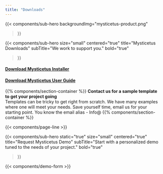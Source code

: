 ```yaml
---
title: "Downloads"
---
```


{{< components/sub-hero
	backgroundImg="mysticetus-product.png"
>}}

{{< components/sub-hero
	size="small"
	centered="true"
	title="Mysticetus Downloads"
	subTitle="We work to support you."
	bold="true"
>}}

#### [Download Mysticetus Installer](https://github.com/Entiat/mysticetusrelease/releases)

#### [Download Mysticetus User Guide](https://github.com/Entiat/mysticetusdownload/raw/master/Mysticetus%20System%20Users%20Guide%20V2.pdf)

{{% components/section-container %}}
**Contact us for a sample template to get your project going**  
Templates can be tricky to get right from scratch. We have many examples where one will meet your needs. Save yourself time, email us for your starting point. You know the email alias - Info@ 
{{% components/section-container %}}

{{< components/page-line >}}

{{< components/sub-hero
	static="true"
	size="small"
	centered="true"
	title="Request Mysticetus Demo"
	subTitle="Start with a personalized demo tuned to the needs of your project."
	bold="true"
>}}

{{< components/demo-form >}}
